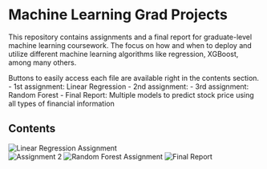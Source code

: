 # Machine Learning Grad Projects

This repository contains assignments and a final report for graduate-level machine learning coursework.
The focus on how and when to deploy and utilize different machine learning algorithms like regression, XGBoost, 
among many others.

Buttons to easily access each file are available right in the contents section.
    - 1st assignment: Linear Regression
    - 2nd assignment: 
    - 3rd assignment: Random Forest
    - Final Report: Multiple models to predict stock price using all types of financial information
## Contents
![Linear Regression Assignment](https://img.shields.io/badge/Linear_Regression_Assignment-html-green)  
![Assignment 2](https://img.shields.io/badge/Assignment_2-html-green)
![Random Forest Assignment](https://img.shields.io/badge/Random_Forest_Assignment-html-green)
![Final Report](https://img.shields.io/badge/Final_Report-pdf-blue)  

